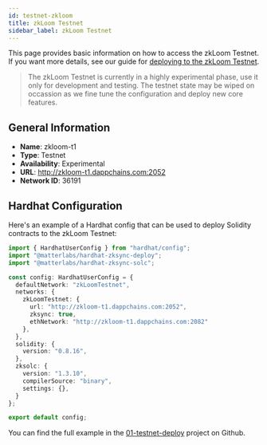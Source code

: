 ```yaml
---
id: testnet-zkloom
title: zkLoom Testnet
sidebar_label: zkLoom Testnet
---
```


This page provides basic information on how to access the zkLoom Testnet. If you want more details, see our guide for [deploying to the zkLoom Testnet](deploy-zkloom-testnet.html).

> The zkLoom Testnet is currently in a highly experimental phase, use it only for development and testing.
> The testnet state may be wiped on occassion as we fine tune the configuration and deploy new core features.

## General Information

- **Name**: zkloom-t1
- **Type**: Testnet
- **Availability**: Experimental
- **URL**: http://zkloom-t1.dappchains.com:2052
- **Network ID**: 36191

## Hardhat Configuration

Here's an example of a Hardhat config that can be used to deploy Solidity contracts to the zkLoom Testnet:

```ts
import { HardhatUserConfig } from "hardhat/config";
import "@matterlabs/hardhat-zksync-deploy";
import "@matterlabs/hardhat-zksync-solc";

const config: HardhatUserConfig = {
  defaultNetwork: "zkLoomTestnet",
  networks: {
    zkLoomTestnet: {
      url: "http://zkloom-t1.dappchains.com:2052",
      zksync: true,
      ethNetwork: "http://zkloom-t1.dappchains.com:2082"
    },
  },
  solidity: {
    version: "0.8.16",
  },
  zksolc: {
    version: "1.3.10",
    compilerSource: "binary",
    settings: {},
  }
};

export default config;
```

You can find the full example in the [01-testnet-deploy](https://github.com/loomnetwork/zkloom-examples/tree/main/01-testnet-deploy) project on Github.